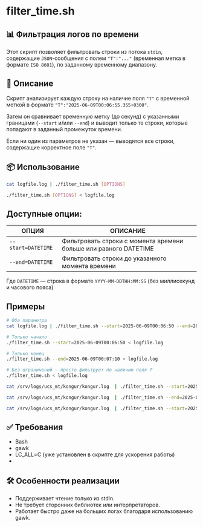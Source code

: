 # filter_time.sh

## 📊 Фильтрация логов по времени

Этот скрипт позволяет фильтровать строки из потока `stdin`, содержащие `JSON`-сообщения с полем `"T":"..."` (временная метка в
формате `ISO 8601`), по заданному временному диапазону.

## 🧰 Описание

Скрипт анализирует каждую строку на наличие поля `"T"` с временной меткой в формате `"T":"2025-06-09T00:06:55.355+0300"`.

Затем он сравнивает временную метку (до секунд) с указанными границами (`--start` и/или `--end`) и выводит только те
строки, которые попадают в заданный промежуток времени.

Если ни один из параметров не указан — выводятся все строки, содержащие корректное поле `"T"`.

## 📦 Использование

```bash
cat logfile.log | ./filter_time.sh [OPTIONS]

./filter_time.sh [OPTIONS] < logfile.log
```

## Доступные опции:

| ОПЦИЯ              | ОПИСАНИЕ                                                         |
|--------------------|------------------------------------------------------------------|
| `--start=DATETIME` | Фильтровать строки с момента времени больше или равного DATETIME |
| `--end=DATETIME`   | Фильтровать строки до указанного момента времени                 |

Где `DATETIME` — строка в формате `YYYY-MM-DDTHH:MM:SS` (без миллисекунд и часового пояса)

## Примеры

```bash
# Оба параметра
cat logfile.log | ./filter_time.sh --start=2025-06-09T00:06:50 --end=2025-06-09T00:07:10

# Только начало
./filter_time.sh --start=2025-06-09T00:06:50 < logfile.log

# Только конец
./filter_time.sh --end=2025-06-09T00:07:10 < logfile.log

# Без ограничений — просто фильтрует по наличию поля T
./filter_time.sh < logfile.log

cat /srv/logs/ucs_mt/kongur/kongur.log  | ./filter_time.sh --start=2025-06-10T13:03:00 --end=2025-06-10T13:05:00

cat /srv/logs/ucs_mt/kongur/kongur.log  | ./filter_time.sh --end=2025-06-10T13:05:00

cat /srv/logs/ucs_mt/kongur/kongur.log  | ./filter_time.sh --start=2025-06-10T13:03:00
```

## ✅ Требования
- Bash
- gawk
- LC_ALL=C (уже установлен в скрипте для ускорения работы)
- 
## 🛠️ Особенности реализации
- Поддерживает чтение только из stdin.
- Не требует сторонних библиотек или интерпретаторов.
- Работает быстро даже на больших логах благодаря использованию gawk.
